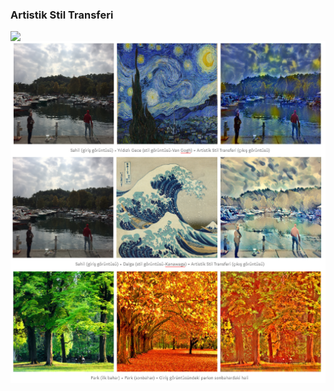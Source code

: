 
### Artistik Stil Transferi 

<img align="left" src="https://cdn-images-1.medium.com/max/800/1*r2T1RTjGMyCvYwY3EIOp1Q.gif">


<img align="right" src="1github.PNG">
<img align="right" src="2github.PNG">
<img align="right" src="3github.PNG">
